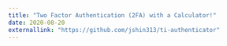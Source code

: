 ```yaml
---
title: "Two Factor Authentication (2FA) with a Calculator!"
date: 2020-08-20
externallink: "https://github.com/jshin313/ti-authenticator"
---
```

